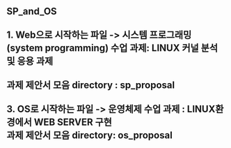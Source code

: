 <h2>S P _ a n d _ O S   
<br/>
<br/>
1. Web으로 시작하는 파일 -> 시스템 프로그래밍(system programming) 수업 과제: LINUX 커널 분석 및 응용 과제 <br/><br/>
   과제 제안서 모음 directory : sp_proposal 
<br/><br/>
3. OS로 시작하는 파일 -> 운영체제 수업 과제 : LINUX환경에서 WEB SERVER 구현
   <br/>
   과제 제안서 모음 directory: os_proposal   
 
